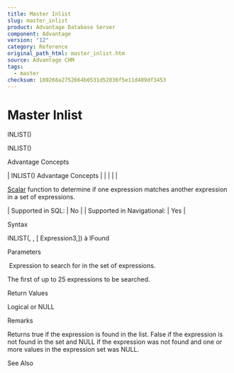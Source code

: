 ```yaml
---
title: Master Inlist
slug: master_inlist
product: Advantage Database Server
component: Advantage
version: "12"
category: Reference
original_path_html: master_inlist.htm
source: Advantage CHM
tags:
  - master
checksum: 180268a2752664b0531d52836f5e11d489df3453
---
```


# Master Inlist

INLIST()

INLIST()

Advantage Concepts

| INLIST()  Advantage Concepts |  |  |  |  |

[Scalar](master_supported_scalar_functions.md) function to determine if one expression matches another expression in a set of expressions.

| Supported in SQL: | No |
| Supported in Navigational: | Yes |

Syntax

INLIST(<Expression>, <Expression2>, [ Expression3,]) à lFound

Parameters

<Expression>  Expression to search for in the set of expressions.

<Expression2> The first of up to 25 expressions to be searched.

Return Values

Logical or NULL

Remarks

Returns true if the expression is found in the list. False if the expression is not found in the set and NULL if the expression was not found and one or more values in the expression set was NULL.

See Also
